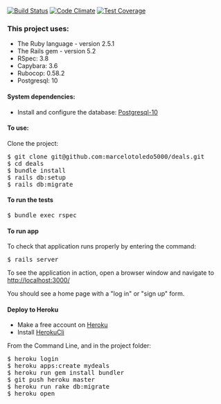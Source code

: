 [![Build Status](https://api.travis-ci.org/marcelotoledo5000/deals.svg?branch=master)](https://travis-ci.org/marcelotoledo5000/deals.svg?branch=master)
[![Code Climate](https://codeclimate.com/github/marcelotoledo5000/deals.svg)](https://codeclimate.com/github/marcelotoledo5000/deals)
[![Test Coverage](https://api.codeclimate.com/v1/badges/ee89b0339d22fa938cd5/test_coverage)](https://codeclimate.com/github/marcelotoledo5000/deals/test_coverage)


<h3>This project uses:</h3>

* The Ruby language - version 2.5.1
* The Rails gem - version 5.2
* RSpec: 3.8
* Capybara: 3.6
* Rubocop: 0.58.2
* Postgresql: 10

<h4>System dependencies:</h4>

* Install and configure the database: [Postgresql-10](https://www.postgresql.org/download/)

<h4>To use:</h4>

Clone the project:

<pre>
$ git clone git@github.com:marcelotoledo5000/deals.git
$ cd deals
$ bundle install
$ rails db:setup
$ rails db:migrate
</pre>

<h4>To run the tests</h4>

<pre>
$ bundle exec rspec
</pre>

<h4>To run app</h4>

To check that application runs properly by entering the command:

<pre>
$ rails server
</pre>

To see the application in action, open a browser window and navigate to [http://localhost:3000/](http://localhost:3000.)

You should see a home page with a "log in" or "sign up" form.

<h4>Deploy to Heroku</h4>

* Make a free account on [Heroku](https://www.heroku.com/)
* Install [HerokuCli](https://devcenter.heroku.com/articles/heroku-cli)

From the Command Line, and in the project folder:

<pre>
$ heroku login
$ heroku apps:create mydeals
$ heroku run gem install bundler
$ git push heroku master
$ heroku run rake db:migrate
$ heroku open
</pre>
